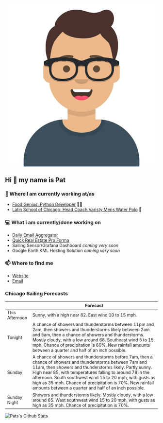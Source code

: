 [![Social banner for p-j-falconer](https://raw.githubusercontent.com/P-J-FALCONER/P-J-FALCONER/master/assets/avataaars.svg)](https://patfalconer.com/)
## Hi :wave: my name is Pat

### 💼 Where I am currently working at/as
- [Food Genius: Python Developer](https://getfoodgenius.com/) 🍔🐍
- [Latin School of Chicago: Head Coach Varisty Mens Water Polo](https://www.latinschool.org/) 🤽


### 💻 What i am currently/done working on
 - [Daily Email Aggregator](https://github.com/P-J-FALCONER/dott_daily_mail)
 - [Quick Real Estate Pro Forma](https://github.com/P-J-FALCONER/henry)
 - Sailing Sensor/Grafana Dashboard *coming very soon*
 - Google Earth KML Hosting Solution *coming very soon*

### 📫 Where to find me
 - [Website](https://patfalconer.com/)
 - [Email](mailto:patrick.j.falconer@gmail.com)


### Chicago Sailing Forecasts
|   | Forecast  |
|---|---|
| This Afternoon | Sunny, with a high near 82. East wind 10 to 15 mph. |
| Tonight | A chance of showers and thunderstorms between 11pm and 2am, then showers and thunderstorms likely between 2am and 5am, then a chance of showers and thunderstorms. Mostly cloudy, with a low around 68. Southeast wind 5 to 15 mph. Chance of precipitation is 60%. New rainfall amounts between a quarter and half of an inch possible. |
| Sunday | A chance of showers and thunderstorms before 7am, then a chance of showers and thunderstorms between 7am and 11am, then showers and thunderstorms likely. Partly sunny. High near 85, with temperatures falling to around 78 in the afternoon. South southwest wind 15 to 20 mph, with gusts as high as 35 mph. Chance of precipitation is 70%. New rainfall amounts between a quarter and half of an inch possible. |
| Sunday Night | Showers and thunderstorms likely. Mostly cloudy, with a low around 65. West southwest wind 15 to 20 mph, with gusts as high as 35 mph. Chance of precipitation is 70%. |

![Pats's Github Stats](https://github-readme-stats.vercel.app/api?username=p-j-falconer&show_icons=true&theme=radical)
